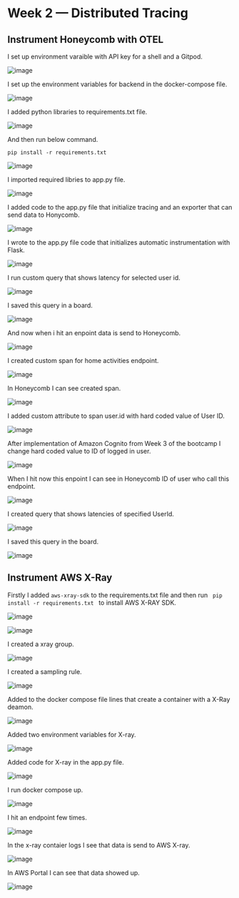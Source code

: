 # Week 2 — Distributed Tracing

## Instrument Honeycomb with OTEL

I set up environment varaible with API key for a shell and a Gitpod.

![image](https://user-images.githubusercontent.com/96197101/223701553-35df6495-a1ca-4ce6-b84f-6fcc2c641511.png)

I set up the environment variables for backend in the docker-compose file.

![image](https://user-images.githubusercontent.com/96197101/223700285-0a0cdd55-9f90-4284-80be-acf1b932b692.png)

I added python libraries to requirements.txt file.

![image](https://user-images.githubusercontent.com/96197101/223721899-48c72d69-d4c0-45a1-938a-0c77d00876f8.png)

And then run below command.

````
pip install -r requirements.txt
````
![image](https://user-images.githubusercontent.com/96197101/223723494-ac6e14c6-61a3-4ac3-a0e7-5741ff06e43c.png)

I imported required libries to app.py file.

![image](https://user-images.githubusercontent.com/96197101/223723783-e1ac680f-fb88-47e3-bd53-9f7f75896168.png)

I added code to the app.py file that initialize tracing and an exporter that can send data to Honycomb.

![image](https://user-images.githubusercontent.com/96197101/223725619-07d333a0-24ac-4051-a8cc-50051bcc8fd0.png)

I wrote to the app.py file code that initializes automatic instrumentation with Flask.

![image](https://user-images.githubusercontent.com/96197101/223725999-e1228242-c228-46b4-9f15-2156f1e5ee27.png)

I run custom query that shows latency for selected user id.

![image](https://user-images.githubusercontent.com/96197101/223766810-13b6b62f-0a95-44fb-b5ee-234a9ca0c0c7.png)

I saved this query in a board. 

![image](https://user-images.githubusercontent.com/96197101/223767188-5bab4226-70d6-4594-bc5c-697d26f94bdf.png)




And now when i hit an enpoint data is send to Honeycomb.

![image](https://user-images.githubusercontent.com/96197101/223733098-01f1a607-6406-4df0-9bba-14371814a672.png)

I created custom span for home activities endpoint. 

![image](https://user-images.githubusercontent.com/96197101/223753697-b913a110-b93f-4564-8181-568bd1fb4e84.png)

In Honeycomb I can see created span.

![image](https://user-images.githubusercontent.com/96197101/223754838-5512832a-939f-478b-9f7d-6358cb32a894.png)

I added custom attribute to span user.id with hard coded value of User ID.

![image](https://user-images.githubusercontent.com/96197101/223761530-6ee4ed15-5be3-4aae-962a-7602a30e2cc5.png)

After implementation of Amazon Cognito from Week 3 of the bootcamp I change hard coded value to ID of logged in user.

![image](https://user-images.githubusercontent.com/96197101/223764183-9136c91b-917b-4c29-8134-b19864c25ed9.png)

When I hit now this enpoint I can see in Honeycomb ID of user who call this endpoint.

![image](https://user-images.githubusercontent.com/96197101/223764481-3b888dc3-61c8-4684-b438-9b9b1eb34026.png)

I created query that shows latencies of specified UserId.

![image](https://user-images.githubusercontent.com/96197101/223767636-5de8344b-171a-41d4-9d63-176d7e2593b6.png)

I saved this query in the board.

![image](https://user-images.githubusercontent.com/96197101/223767759-1ef0e0d9-24f0-46c2-8b2b-f5c404f52ca4.png)

## Instrument AWS X-Ray

Firstly I added <code>aws-xray-sdk</code> to the requirements.txt file and then run <code> pip install -r requirements.txt </code> to install AWS X-RAY SDK.

![image](https://user-images.githubusercontent.com/96197101/223838244-4f5c49df-ee32-4f96-aafc-0e9d9a713126.png)

![image](https://user-images.githubusercontent.com/96197101/223838332-a5f85cb6-e04b-43ca-b851-a13c212afd36.png)

I created a xray group.

![image](https://user-images.githubusercontent.com/96197101/223842085-4388aa2a-9f72-4bda-aba8-95dc2166229b.png)

I created a sampling rule.

![image](https://user-images.githubusercontent.com/96197101/223843997-fb76c569-a167-4863-a136-1e5a75a29237.png)

Added to the docker compose file lines that create a container with a X-Ray deamon.

![image](https://user-images.githubusercontent.com/96197101/223860608-91f92f3d-0ff4-4326-a2b4-19cea1e54dc6.png)

Added two environment variables for X-ray.

![image](https://user-images.githubusercontent.com/96197101/223863868-ee4a3701-3a17-4b3b-983f-852580830da4.png)

Added code for X-ray in the app.py file.

![image](https://user-images.githubusercontent.com/96197101/223866920-f6eb4d17-2be6-406f-9768-c131502c4064.png)

I run docker compose up.

![image](https://user-images.githubusercontent.com/96197101/223867099-2b74dbfb-9e44-4a78-9dfc-8793b71823cd.png)

I hit an endpoint few times. 

![image](https://user-images.githubusercontent.com/96197101/223867163-27a0a13c-0b9c-4778-a036-b2a94ab817e0.png)

In the x-ray contaier logs I see that data is send to AWS X-ray.

![image](https://user-images.githubusercontent.com/96197101/223867229-7169575a-e36f-42c5-877d-c1eca3612600.png)

In AWS Portal I can see that data showed up.

![image](https://user-images.githubusercontent.com/96197101/223867479-811690b8-a726-435c-b927-7baa0e12b65d.png)








